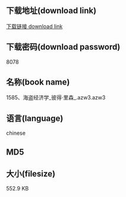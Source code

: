 ## 下载地址(download link)
[下载链接 download link](https://tutu365.netlify.app/?s=1585%E3%80%81%E6%B5%B7%E7%9B%97%E7%BB%8F%E6%B5%8E%E5%AD%A6_%E5%BD%BC%E5%BE%97%C2%B7%E9%87%8C%E6%A3%AE_.azw3)

## 下载密码(download password)
8078

## 名称(book name)
1585、海盗经济学_彼得·里森_.azw3.azw3

## 语言(language)
chinese

## MD5


## 大小(filesize)
552.9 KB
